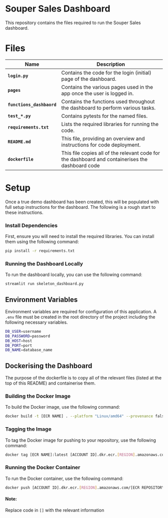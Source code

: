 # Souper Sales Dashboard

This repository contains the files required to run the Souper Sales dashboard.

# Files

| Name                     | Description                                                                                     |
|--------------------------|-------------------------------------------------------------------------------------------------|
| **`login.py`**           | Contains the code for the login (initial) page of the dashboard.                                |
| **`pages`**              | Contains the various pages used in the app once the user is logged in.                          |
| **`functions_dashbaord`**| Contains the functions used throughout the dashboard to perform various tasks.                  |
| **`test_*.py`**          | Contains pytests for the named files.                                                           |
| **`requirements.txt`**   | Lists the required libraries for running the code.                                              |
| **`README.md`**          | This file, providing an overview and instructions for code deployment.                          |
| **`dockerfile`**         | This file copies all of the relevant code for the dashboard and containerises the dashboard code|


# Setup

Once a true demo dashboard has been created, this will be populated with full setup instructions for the dashboard.
The following is a rough start to these instructions.

### Install Dependencies

First, ensure you will need to install the required libraries. You can install them using the following command:

```bash
pip install -r requirements.txt
```

### Running the Dashboard Locally

To run the dashboard locally, you can use the following command:

```bash
streamlit run skeleton_dashboard.py
```


## Environment Variables

Environment variables are required for configuration of this application. A `.env` file must be created in the root directory
of the project including the following necessary variables.

```bash
DB_USER=username
DB_PASSWORD=password
DB_HOST=host
DB_PORT=port
DB_NAME=database_name
```

## Dockerising the Dashboard

The purpose of the dockerfile is to copy all of the relevant files (listed at the top of this README) and containerise them.

### Building the Docker Image

To build the Docker image, use the following command:

```bash
docker build -t [ECR NAME] . --platform "Linux/amd64" --provenance false                                        
```

### Tagging the Image

To tag the Docker image for pushing to your repository, use the following command:

```bash
docker tag [ECR NAME]:latest [ACCOUNT ID].dkr.ecr.[REGION].amazonaws.com/c19-sales-tracker-ecr-dashboard:latest
```


### Running the Docker Container

To run the Docker container, use the following command:

```bash
docker push [ACCOUNT ID].dkr.ecr.[REGION].amazonaws.com/[ECR REPOSITORY]:latest
```

#### Note:

Replace code in `[]` with the relevant information